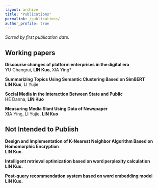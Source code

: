 ```yaml
---
layout: archive
title: "Publications"
permalink: /publications/
author_profile: true
---
```

*Sorted by first publication date.*

## Working papers

<b>Discourse changes of platform enterprises in the digital era</b><br>
YU Changrui, <b>LIN Kuo</b>, XIA Ying*<br>

<b>Summarizing Topics Using Semantic Clustering Based on SimBERT</b><br>
<b>LIN Kuo</b>, LI Yujie<br>

<b>Social Media in the Interaction Between State and Public</b><br>
HE Danna, <b>LIN Kuo</b><br>

<b>Measuring Media Slant Using Data of Newspaper</b><br>
XIA Ying, LI Yujie, <b>LIN Kuo</b><br>




## Not Intended to Publish

<b>Design and Implementation of K-Nearest Neighbor Algorithm Based on Homomorphic Encryption</b><br>
<b>LIN Kuo.</b><br>

<b>Intelligent retrieval optimization based on word perplexity calculation</b><br>
<b>LIN Kuo.</b><br>

<b>Post-query recommendation system based on word embedding model</b><br>
<b>LIN Kuo.</b><br>
